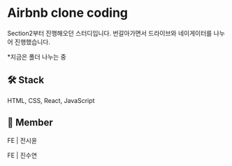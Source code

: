 # Airbnb clone coding
Section2부터 진행해오던 스터디입니다.
번갈아가면서 드라이브와 네이게이터를 나누어 진행했습니다.

*지금은 폴더 나누는 중

## 🛠 Stack
HTML, CSS, React, JavaScript

## 🙂 Member
FE | 전시윤	

FE | 진수연
